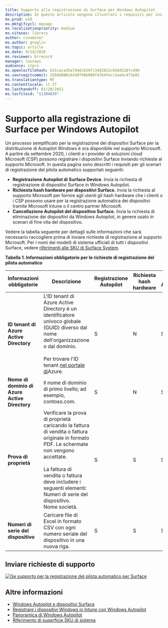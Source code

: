 ```yaml
---
title: Supporto alla registrazione di Surface per Windows Autopilot
description: In questo articolo vengono illustrati i requisiti per inviare le richieste di registrazione del pilota automatico al supporto Microsoft.
ms.prod: w10
ms.mktglfcycl: manage
ms.localizationpriority: medium
ms.sitesec: library
author: coveminer
ms.author: greglin
ms.topic: article
ms.date: 9/14/2020
ms.reviewer: brrecord
manager: laurawi
audience: itpro
ms.openlocfilehash: b31cacad5a744dcb29fc3dd2822c656d528fcd40
ms.sourcegitcommit: 25b8d880c6438f94b008f47b4fecc3aa4c473e85
ms.translationtype: MT
ms.contentlocale: it-IT
ms.lasthandoff: 01/28/2021
ms.locfileid: "11304839"
---
```

# Supporto alla registrazione di Surface per Windows Autopilot

Un processo semplificato per la registrazione dei dispositivi Surface per la distribuzione di Autopilot Windows è ora disponibile nel supporto Microsoft. A partire da settembre 2020, i clienti e i provider di soluzioni cloud Microsoft (CSP) possono registrare i dispositivi Surface inviando richieste al supporto Microsoft. In questa pagina sono descritti i requisiti per gli scenari di registrazione del pilota automatico supportati seguenti:
 
- **Registrazione Autopilot di Surface Device**. Invia la richiesta di registrazione di dispositivi Surface in Windows Autopilot.
- **Richiesta hash hardware per dispositivi Surface.** Invia la richiesta al supporto Microsoft per fornire agli utenti gli hash hardware che i clienti o i CSP possono usare per la registrazione automatica dei dispositivi tramite Microsoft Intune o il centro partner Microsoft.
- **Cancellazione Autopilot del dispositivo Surface.** Invia la richiesta di eliminazione dei dispositivi da Windows Autopilot, in genere usato in scenari di fine vita del dispositivo.

Vedere la tabella seguente per dettagli sulle informazioni che sarà necessario raccogliere prima di inviare richieste di registrazione al supporto Microsoft. Per i nomi dei modelli di sistema ufficiali di tutti i dispositivi Surface, vedere [riferimenti alle SKU di Surface System](surface-system-sku-reference.md).
 
**Tabella 1. Informazioni obbligatorie per le richieste di registrazione del pilota automatico**
 

| Informazioni obbligatorie                   | Descrizione                                                                                                                                                                                                                                                                                    | Registrazione Autopilot | Richiesta hash hardware | Autopilota<br>Annullamento |
| -------------------------------------- | ---------------------------------------------------------------------------------------------------------------------------------------------------------------------------------------------------------------------------------------------------------------------------------------------- | ---------------------- | --------------------- | --------------------------- |
| **ID tenant di Azure Active Directory**   | L'ID tenant di Azure Active Directory è un identificatore univoco globale (GUID) diverso dal nome dell'organizzazione o dal dominio.<br> <br>Per trovare l'ID tenant [nel portale di](https://portal.azure.com/#blade/Microsoft_AAD_IAM/ActiveDirectoryMenuBlade/Properties)Azure. | S                      | N                     | S                           |
| **Nome di dominio di Azure Active Directory** | Il nome di dominio di primo livello; ad esempio, contoso.com.                                                                                                                                                                                                                                          | S                      | N                     | S                           |
| **Prova di proprietà**                 | Verificare la prova di proprietà caricando la fattura di vendita o fattura originale in formato PDF. Le schermate non vengono accettate.<br> <br>La fattura di vendita o fattura deve includere i seguenti elementi:<br>Numeri di serie del dispositivo.<br>Nome società.                                                           | S                      | S                     | S                           |
| **Numeri di serie del dispositivo**              | Caricare file di Excel in formato CSV con ogni numero seriale del dispositivo in una nuova riga.                                                                                                                                                                                                                  | S                      | S                     | S                           |

 

##  <a name="submit-support-requests"></a>Inviare richieste di supporto

  [![Ge supporto per la registrazione del pilota automatico per Surface](images/autopilot-reg-support-surface.png)](https://prod.support.services.microsoft.com/supportrequestform/0d8bf192-cab7-6d39-143d-5a17840b9f5f)
 
 
 
##  <a name="learn-more"></a>Altre informazioni

- [Windows Autopilot e dispositivi Surface](windows-autopilot-and-surface-devices.md)
- [Registrare i dispositivi Windows in Intune con Windows Autopilot](https://docs.microsoft.com/mem/autopilot/enrollment-autopilot)
- [Panoramica di Windows Autopilot](https://docs.microsoft.com/mem/autopilot/windows-autopilot)
- [Riferimento di superficie SKU di sistema](surface-system-sku-reference.md)

 
 
 

